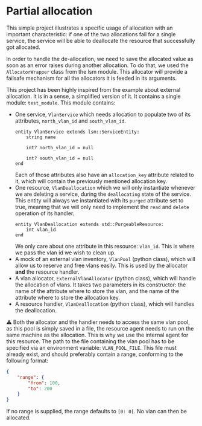# Partial allocation

This simple project illustrates a specific usage of allocation with an important characteristic: if one of the two allocations fail for a single service, the service will be able to deallocate the resource that successfully got allocated.

In order to handle the de-allocation, we need to save the allocated value as soon as an error raises during another allocation.  To do that, we used the `AllocatorWrapper` class from the lsm module.  This allocator will provide a failsafe mechanism for all the allocators it is feeded in its arguments.

This project has been highly inspired from the example about external allocation.  It is in a sense, a simplified version of it.  It contains a single module: `test_module`.  This module contains:
  - One service, `VlanService` which needs allocation to populate two of its attributes, `north_vlan_id` and `south_vlan_id`.
    ```
    entity VlanService extends lsm::ServiceEntity:
        string name

        int? north_vlan_id = null

        int? south_vlan_id = null
    end
    ```
    Each of those attributes also have an `allocation_key` attribute related to it, which will contain the previously mentioned allocation key.
  - One resource, `VlanDeallocation` which we will only instantiate whenever we are deleting a service, during the `deallocating` state of the service.  This entity will always we instantiated with its `purged` attribute set to true, meaning that we will only need to implement the `read` and `delete` operation of its handler.
    ```
    entity VlanDeallocation extends std::PurgeableResource:
        int vlan_id
    end
    ```
    We only care about one attribute in this resource: `vlan_id`.  This is where we pass the vlan id we wish to clean up.
  - A mock of an external vlan inventory, `VlanPool` (python class), which will allow us to reserve and free vlans easily.  This is used by the allocator **and** the resource handler.
  - A vlan allocator, `ExternalVlanAllocator` (python class), which will handle the allocation of vlans.  It takes two parameters in its constructor: the name of the attribute where to store the vlan, and the name of the attribute where to store the allocation key.
  - A resource handler, `VlanDeallocation` (python class), which will handles the deallocation.

:warning: Both the allocator and the handler needs to access the same vlan pool, as this pool is simply saved in a file, the resource agent needs to run on the same machine as the allocation.  This is why we use the internal agent for this resource.  The path to the file containing the vlan pool has to be specified via an environment variable: `VLAN_POOL_FILE`.  This file must already exist, and should preferably contain a range, conforming to the following format:
```json
{
    "range": {
        "from": 100,
        "to": 200
    }
}
```
If no range is supplied, the range defaults to `[0: 0[`.  No vlan can then be allocated.
